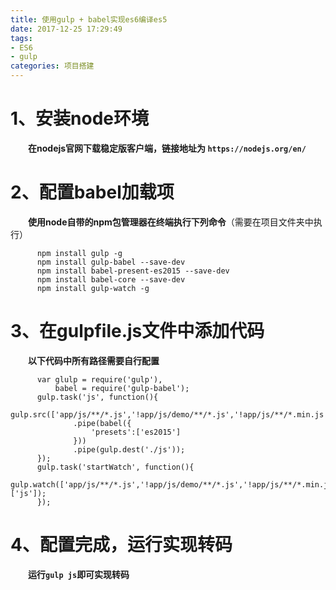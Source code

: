```yaml
---
title: 使用gulp + babel实现es6编译es5
date: 2017-12-25 17:29:49
tags:
- ES6
- gulp
categories: 项目搭建
---
```

# 1、安装node环境  
&emsp;&emsp;**在nodejs官网下载稳定版客户端，链接地址为 `https://nodejs.org/en/`**
# 2、配置babel加载项
&emsp;&emsp;**使用node自带的npm包管理器在终端执行下列命令**（需要在项目文件夹中执行）
```
      npm install gulp -g
      npm install gulp-babel --save-dev
      npm install babel-present-es2015 --save-dev
      npm install babel-core --save-dev
      npm install gulp-watch -g
```
# 3、在gulpfile.js文件中添加代码
&emsp;&emsp;**以下代码中所有路径需要自行配置**
```
      var glulp = require('gulp'),
          babel = require('gulp-babel');
      gulp.task('js', function(){
          gulp.src(['app/js/**/*.js','!app/js/demo/**/*.js','!app/js/**/*.min.js'])
              .pipe(babel({
                  'presets':['es2015']
              }))
              .pipe(gulp.dest('./js'));
      });
      gulp.task('startWatch', function(){
          gulp.watch(['app/js/**/*.js','!app/js/demo/**/*.js','!app/js/**/*.min.js'], ['js']);
      });
```
# 4、配置完成，运行实现转码
&emsp;&emsp;**运行`gulp js`即可实现转码**
